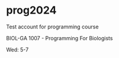 # prog2024

Test account for programming course

BIOL-GA 1007 - Programming For Biologists

Wed: 5-7
